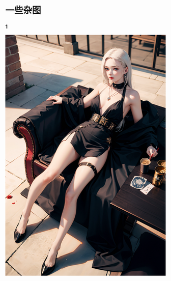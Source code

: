 # 一些杂图

<!-- tabs:start -->

### **1**

![](../assets/AI/00139-4269935335.png ':size=40%')

<!-- tabs:end -->